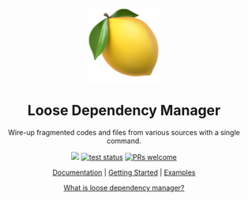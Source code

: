 <p align="center">
<a href="#">
<img src="https://raw.githubusercontent.com/ldm-org/ldm/refs/heads/master/assets/logo.png" height="150">
</a>
</p>

<h1 align="center">
Loose Dependency Manager
</h1>
<p align="center">
Wire-up fragmented codes and files from various sources with a single command.
<p>
<p align="center">
  <a href="https://www.npmjs.com/package/loose-dependency-manager"><img src="https://img.shields.io/npm/v/loose-dependency-manager?color=729B1B&label="></a>
  <a href="https://github.com/ldm-org/ldm/actions/workflows/test.yml"><img src="https://github.com/ldm-org/ldm/actions/workflows/test.yml/badge.svg?branch=release-please--branches--master" alt="test status"></a>
  <a href="https://github.com/ldm-org/ldm/blob/master/.github/CONTRIBUTING.md"><img src="https://img.shields.io/badge/PRs-welcome-brightgreen.svg" alt="PRs welcome"></img></a>
<p>

<p align="center">
 <a href="https://github.com/ldm-org/ldm?tab=readme-ov-file#documentation">Documentation</a> | <a href="https://github.com/ldm-org/ldm?tab=readme-ov-file#quick-start">Getting Started</a> | <a href="https://github.com/ldm-org/ldm?tab=readme-ov-file#examples">Examples</a>
</p>
<p align="center">
<a href="https://github.com/ldm-org/ldm?tab=readme-ov-file#what-is-loose-dependency-manager">What is loose dependency manager?</a>
</p>
